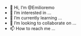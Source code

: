 - 👋 Hi, I’m @Emilioremo
- 👀 I’m interested in ...
- 🌱 I’m currently learning ...
- 💞️ I’m looking to collaborate on ...
- 📫 How to reach me ...

<!---
Emilioremo/Emilioremo is a ✨ special ✨ repository because its `README.md` (this file) appears on your GitHub profile.
You can click the Preview link to take a look at your changes.
--->
